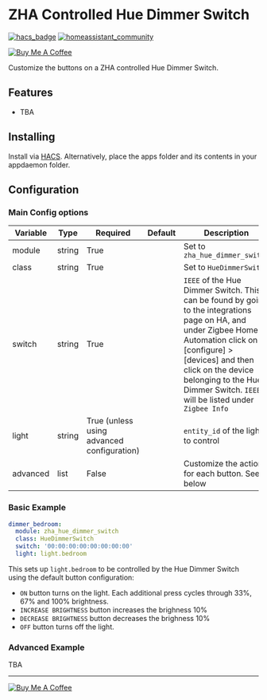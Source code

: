 # ZHA Controlled Hue Dimmer Switch
[![hacs_badge](https://img.shields.io/badge/HACS-Default-orange.svg)](https://github.com/custom-components/hacs) [![homeassistant_community](https://img.shields.io/badge/HA%20community-forum-brightgreen)](https://community.home-assistant.io/) 

<a href="https://www.buymeacoffee.com/so3n" target="_blank"><img src="https://www.buymeacoffee.com/assets/img/custom_images/orange_img.png" alt="Buy Me A Coffee" style="height: auto !important;width: auto !important;" ></a>

Customize the buttons on a ZHA controlled Hue Dimmer Switch.

## Features
* TBA
  
## Installing
Install via [HACS](https://hacs.xyz/). Alternatively, place the apps folder and its contents in your appdaemon folder.

## Configuration

### Main Config options

| Variable | Type           | Required | Default | Description                                                                                       |
| -------- | -------------- | -------- | ------- | ------------------------------------------------------------------------------------------------- |
| module   | string         | True     |         | Set to `zha_hue_dimmer_switch`|
| class    | string         | True     |         | Set to `HueDimmerSwitch`|
| switch  | string | True | | `IEEE` of the Hue Dimmer Switch. This can be found by going to the integrations page on HA, and under Zigbee Home Automation click on [configure] > [devices] and then click on the device belonging to the Hue Dimmer Switch. `IEEE` will be listed under `Zigbee Info`|
| light  | string | True (unless using advanced configuration) | | `entity_id` of the light to control |
| advanced | list | False | | Customize the actions for each button. See below |

### Basic Example

```yaml
dimmer_bedroom:
  module: zha_hue_dimmer_switch
  class: HueDimmerSwitch
  switch: '00:00:00:00:00:00:00:00'
  light: light.bedroom
```

This sets up `light.bedroom` to be controlled by the Hue Dimmer Switch using the default button configuration:

* `ON` button turns on the light. Each additional press cycles through 33%, 67% and 100% brightness.
* `INCREASE BRIGHTNESS` button increases the brighness 10%
* `DECREASE BRIGHTNESS` button decreases the brighness 10%
* `OFF` button turns off the light.

### Advanced Example

TBA

<hr/>

<a href="https://www.buymeacoffee.com/so3n" target="_blank"><img src="https://www.buymeacoffee.com/assets/img/custom_images/orange_img.png" alt="Buy Me A Coffee" style="height: auto !important;width: auto !important;" ></a>
